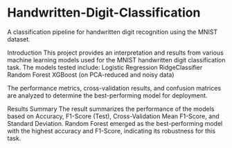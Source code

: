 # Handwritten-Digit-Classification
A classification pipeline for handwritten digit recognition using the MNIST dataset.

Introduction
This project provides an interpretation and results from various machine learning models used for the MNIST handwritten digit classification task. 
The models tested include:
Logistic Regression
RidgeClassifier
Random Forest
XGBoost (on PCA-reduced and noisy data)

The performance metrics, cross-validation results, and confusion matrices are analyzed to determine the best-performing model for deployment.

Results Summary
The result summarizes the performance of the models based on Accuracy, F1-Score (Test), Cross-Validation Mean F1-Score, and Standard Deviation. 
Random Forest emerged as the best-performing model with the highest accuracy and F1-Score, indicating its robustness for this task.


